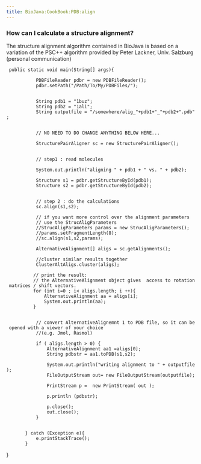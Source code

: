 ```yaml
---
title: BioJava:CookBook:PDB:align
---
```


### How can I calculate a structure alignment?

The structure alignment algorithm contained in BioJava is based on a
variation of the PSC++ algorithm provided by Peter Lackner, Univ.
Salzburg (personal communication)

<java>

` public static void main(String[] args){`

`           PDBFileReader pdbr = new PDBFileReader();          `  
`           pdbr.setPath("/Path/To/My/PDBFiles/");`  
`           `  
`           `  
`           String pdb1 = "1buz";`  
`           String pdb2 = "1ali";            `  
`           String outputfile = "/somewhere/alig_"+pdb1+"_"+pdb2+".pdb";`  
`         `

`           // NO NEED TO DO CHANGE ANYTHING BELOW HERE...`  
`           `  
`           StructurePairAligner sc = new StructurePairAligner();            `  
`           `  
`           // step1 : read molecules`  
`           `  
`           System.out.println("aligning " + pdb1 + " vs. " + pdb2);`  
`           `  
`           Structure s1 = pdbr.getStructureById(pdb1);`  
`           Structure s2 = pdbr.getStructureById(pdb2);                       `  
`         `  
`           // step 2 : do the calculations`  
`           sc.align(s1,s2);`

`           // if you want more control over the alignment parameters`  
`           // use the StrucAligParameters`  
`           //StrucAligParameters params = new StrucAligParameters();`  
`           //params.setFragmentLength(8);      `  
`           //sc.align(s1,s2,params); `

`           AlternativeAlignment[] aligs = sc.getAlignments();`  
`           `  
`           //cluster similar results together `  
`           ClusterAltAligs.cluster(aligs);`  
`           `  
`          // print the result:`  
`          // the AlternativeAlignment object gives  access to rotation matrices / shift vectors.`  
`          for (int i=0 ; i< aligs.length; i ++){`  
`              AlternativeAlignment aa = aligs[i];`  
`              System.out.println(aa);              `  
`          }`  
`           `  
`                     `  
`           // convert AlternativeAlignemnt 1 to PDB file, so it can be opened with a viewer of your choice`  
`           //(e.g. Jmol, Rasmol)`  
`           `  
`           if ( aligs.length > 0) {`  
`               AlternativeAlignment aa1 =aligs[0];`  
`               String pdbstr = aa1.toPDB(s1,s2);`  
`               `  
`               System.out.println("writing alignment to " + outputfile);`  
`               FileOutputStream out= new FileOutputStream(outputfile); `  
`               PrintStream p =  new PrintStream( out );`  
`       `  
`               p.println (pdbstr);`

`               p.close();`  
`               out.close();`  
`           }`  
`           `  
`                      `  
`       } catch (Exception e){`  
`           e.printStackTrace();`  
`       }`

} </java>
